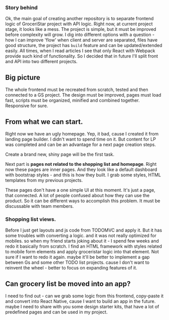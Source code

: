### Story behind
Ok, the main goal of creating another repository is to separate frontend logic of GroceriStar project with API logic.
Right now, at current project stage, it looks like a mess. 
The project is simple, but it must be improved before complexity will grow. I dig into different options with a question - how I can improve 'flow' when client and server are separated, files have good structure, the project has `build` feature and can be updated/extended easily.
All times, when I read articles I see that only React with Webpack provide such kind of functionality. So I decided that in future I'll split front and API into two different projects.


## Big picture
The whole frontend must be recreated from scratch, tested and then connected to a GS project.
The design must be improved, pages must load fast, scripts must be organized, minified and combined together. Responsive for sure.

## From what we can start.
Right now we have an ugly homepage. Yep, it bad, cause I created it from landing page builder. 
I didn't want to spend time on it. But content for LP was completed and can be an advantage for a next page creation steps.

Create a brand new, shiny page will be the first task. 

Next part is **pages not related to the shopping list and homepage**.
Right now these pages are inner pages. And they look like a default dashboard with bootstrap styles - and this is how they built.
I grab some styles, HTML templates from my previous projects.

These pages don't have a one simple UI at this moment. It's just a page, that connected.
A lot of people confused about how they can use the product. 
So it can be different ways to accomplish this problem. It must be discussable with team members.

### Shopping list views.
Before I just get layouts and js code from TODOMVC and apply it. But it has some troubles with converting a logic. and it was not really optimized for mobiles. so when my friend starts joking about it - I spend few weeks and redo it basically from scratch. 
I find an HTML framework with styles related to mobile form elements and apply groceristar logic into that element.
Not sure if I want to redo it again. maybe it'll be better to implement a gap between Gs and some other TODO list projects. cause I don't want to reinvent the wheel - better to focus on expanding features of it.

## Can grocery list be moved into an app?
I need to find out - can we grab some logic from this frontend, copy-paste it and convert into React Native, cause I want to build an app in the future.
maybe I need to share with you some design starter kits, that have a lot of predefined pages and can be used in my project.
